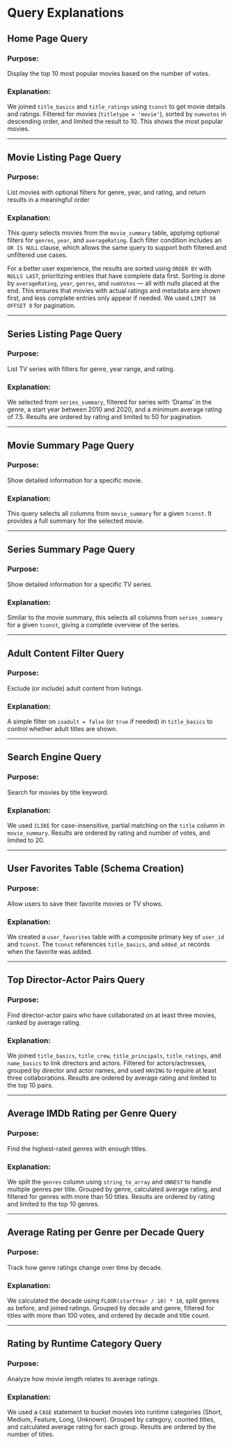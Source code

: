 # Query Explanations

## Home Page Query

### Purpose:

Display the top 10 most popular movies based on the number of votes.

### Explanation:

We joined `title_basics` and `title_ratings` using `tconst` to get movie details and ratings. Filtered for movies (`titletype = 'movie'`), sorted by `numvotes` in descending order, and limited the result to 10. This shows the most popular movies.

---

## Movie Listing Page Query

### Purpose:

List movies with optional filters for genre, year, and rating, and return results in a meaningful order

### Explanation:

This query selects movies from the `movie_summary` table, applying optional filters for `genres`, `year`, and `averageRating`. Each filter condition includes an `OR IS NULL` clause, which allows the same query to support both filtered and unfiltered use cases.

For a better user experience, the results are sorted using `ORDER BY` with `NULLS LAST`, prioritizing entries that have complete data first. Sorting is done by `averageRating`, `year`, `genres`, and `numVotes` — all with nulls placed at the end. This ensures that movies with actual ratings and metadata are shown first, and less complete entries only appear if needed. We used `LIMIT 50 OFFSET 0` for pagination.

---

## Series Listing Page Query

### Purpose:

List TV series with filters for genre, year range, and rating.

### Explanation:

We selected from `series_summary`, filtered for series with 'Drama' in the genre, a start year between 2010 and 2020, and a minimum average rating of 7.5. Results are ordered by rating and limited to 50 for pagination.

---

## Movie Summary Page Query

### Purpose:

Show detailed information for a specific movie.

### Explanation:

This query selects all columns from `movie_summary` for a given `tconst`. It provides a full summary for the selected movie.

---

## Series Summary Page Query

### Purpose:

Show detailed information for a specific TV series.

### Explanation:

Similar to the movie summary, this selects all columns from `series_summary` for a given `tconst`, giving a complete overview of the series.

---

## Adult Content Filter Query

### Purpose:

Exclude (or include) adult content from listings.

### Explanation:

A simple filter on `isadult = false` (or `true` if needed) in `title_basics` to control whether adult titles are shown.

---

## Search Engine Query

### Purpose:

Search for movies by title keyword.

### Explanation:

We used `ILIKE` for case-insensitive, partial matching on the `title` column in `movie_summary`. Results are ordered by rating and number of votes, and limited to 20.

---

## User Favorites Table (Schema Creation)

### Purpose:

Allow users to save their favorite movies or TV shows.

### Explanation:

We created a `user_favorites` table with a composite primary key of `user_id` and `tconst`. The `tconst` references `title_basics`, and `added_at` records when the favorite was added.

---

## Top Director-Actor Pairs Query

### Purpose:

Find director-actor pairs who have collaborated on at least three movies, ranked by average rating.

### Explanation:

We joined `title_basics`, `title_crew`, `title_principals`, `title_ratings`, and `name_basics` to link directors and actors. Filtered for actors/actresses, grouped by director and actor names, and used `HAVING` to require at least three collaborations. Results are ordered by average rating and limited to the top 10 pairs.

---

## Average IMDb Rating per Genre Query

### Purpose:

Find the highest-rated genres with enough titles.

### Explanation:

We split the `genres` column using `string_to_array` and `UNNEST` to handle multiple genres per title. Grouped by genre, calculated average rating, and filtered for genres with more than 50 titles. Results are ordered by rating and limited to the top 10 genres.

---

## Average Rating per Genre per Decade Query

### Purpose:

Track how genre ratings change over time by decade.

### Explanation:

We calculated the decade using `FLOOR(startYear / 10) * 10`, split genres as before, and joined ratings. Grouped by decade and genre, filtered for titles with more than 100 votes, and ordered by decade and title count.

---

## Rating by Runtime Category Query

### Purpose:

Analyze how movie length relates to average ratings.

### Explanation:

We used a `CASE` statement to bucket movies into runtime categories (Short, Medium, Feature, Long, Unknown). Grouped by category, counted titles, and calculated average rating for each group. Results are ordered by the number of titles.
